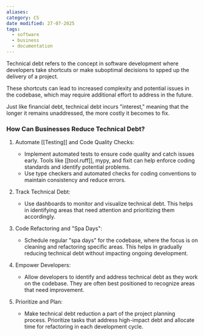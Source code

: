 ```yaml
---
aliases: 
category: CS
date modified: 27-07-2025
tags:
  - software
  - business
  - documentation
---
```

Technical debt refers to the concept in software development where developers take shortcuts or make suboptimal decisions to spped up the delivery of a project. 

These shortcuts can lead to increased complexity and potential issues in the codebase, which may require additional effort to address in the future.

Just like financial debt, technical debt incurs "interest," meaning that the longer it remains unaddressed, the more costly it becomes to fix.

### How Can Businesses Reduce Technical Debt?

1. Automate [[Testing]] and Code Quality Checks: 
   - Implement automated tests to ensure code quality and catch issues early. Tools like [[tool.ruff]], mypy, and fixit can help enforce coding standards and identify potential problems.
   - Use type checkers and automated checks for coding conventions to maintain consistency and reduce errors.

1. Track Technical Debt:
   - Use dashboards to monitor and visualize technical debt. This helps in identifying areas that need attention and prioritizing them accordingly.

1. Code Refactoring and "Spa Days":
   - Schedule regular "spa days" for the codebase, where the focus is on cleaning and refactoring specific areas. This helps in gradually reducing technical debt without impacting ongoing development.

1. Empower Developers:
   - Allow developers to identify and address technical debt as they work on the codebase. They are often best positioned to recognize areas that need improvement.

1. Prioritize and Plan:
   - Make technical debt reduction a part of the project planning process. Prioritize tasks that address high-impact debt and allocate time for refactoring in each development cycle.